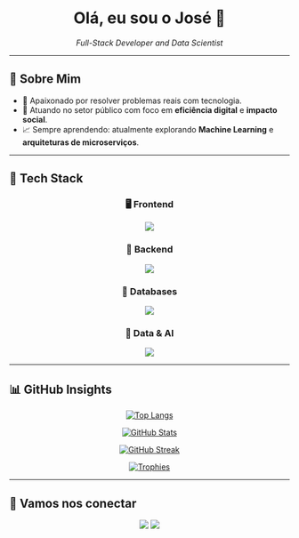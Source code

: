 <h1 align="center">Olá, eu sou o José 👋</h1>
<p align="center">
  <em>Full-Stack Developer and Data Scientist</em>
</p>

---

## 🧠 Sobre Mim

- 🎯 Apaixonado por resolver problemas reais com tecnologia.
- 💼 Atuando no setor público com foco em **eficiência digital** e **impacto social**.
- 📈 Sempre aprendendo: atualmente explorando **Machine Learning** e **arquiteturas de microserviços**.

---

## 🚀 Tech Stack

<div align="center">
  
### 🖥️ Frontend  
<img src="https://skillicons.dev/icons?i=vue,js,react,flutter" />

### 🔧 Backend  
<img src="https://skillicons.dev/icons?i=nestjs,php,laravel,django,spring" />

### 💾 Databases  
<img src="https://skillicons.dev/icons?i=mysql,postgres,firebase" />

### 🧠 Data & AI  
<img src="https://skillicons.dev/icons?i=python,tensorflow,pytorch" />
  
</div>

---

## 📊 GitHub Insights

<div align="center">

[![Top Langs](https://github-readme-stats.vercel.app/api/top-langs/?username=josevbrito&layout=compact&theme=tokyonight&cache_seconds=60&exclude_repo=portfolio-old,readme-test)](https://github.com/josevbrito)

[![GitHub Stats](https://github-readme-stats.vercel.app/api?username=josevbrito&show_icons=true&theme=tokyonight)](https://github.com/josevbrito)

[![GitHub Streak](https://streak-stats.demolab.com?user=josevbrito&theme=tokyonight&date_format=M%20j%5B%2C%20Y%5D)](https://github.com/josevbrito)

[![Trophies](https://github-profile-trophy.vercel.app/?username=josevbrito&theme=tokyonight&no-frame=true&column=4&margin-w=15)](https://github.com/ryo-ma/github-profile-trophy)

</div>


---

## 🤝 Vamos nos conectar

<p align="center">
  <a href="https://github.com/josevbrito"><img src="https://img.shields.io/badge/GitHub-%23121011.svg?&style=for-the-badge&logo=github&logoColor=white"/></a>
  <a href="https://linkedin.com/in/josevbrito"><img src="https://img.shields.io/badge/LinkedIn-%230077B5.svg?&style=for-the-badge&logo=linkedin&logoColor=white"/></a>
</p>

